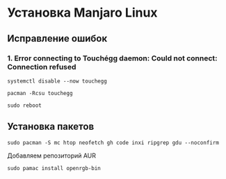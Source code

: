 # Установка Manjaro Linux

## Исправление ошибок
### 1. Error connecting to Touchégg daemon: Could not connect: Connection refused

```
systemctl disable --now touchegg
```
```
pacman -Rcsu touchegg
```
```
sudo reboot
```
## Установка пакетов
```
sudo pacman -S mc htop neofetch gh code inxi ripgrep gdu --noconfirm
```
Добавляем репозиторий AUR
```
sudo pamac install openrgb-bin
```

